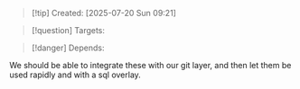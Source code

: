 
>[!tip] Created: [2025-07-20 Sun 09:21]

>[!question] Targets: 

>[!danger] Depends: 

We should be able to integrate these with our git layer, and then let them be used rapidly and with a sql overlay.